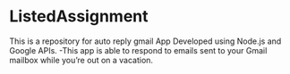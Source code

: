 # ListedAssignment
This is a repository for auto reply gmail App Developed using Node.js and Google APIs. -This app is able to respond to emails sent to your Gmail mailbox while you’re out on a vacation.
